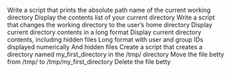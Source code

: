 Write a script that prints the absolute path name of the current working directory
Display the contents list of your current directory
Write a script that changes the working directory to the user’s home directory
Display current directory contents in a long format
Display current directory contents, including hidden files
Long format with user and group IDs displayed numerically And hidden files
Create a script that creates a directory named my_first_directory in the /tmp/ directory
Move the file betty from /tmp/ to /tmp/my_first_directory
Delete the file betty 
